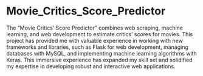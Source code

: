 # Movie_Critics_Score_Predictor
The “Movie Critics’ Score Predictor” combines web scraping, machine learning, and web development to estimate critics’ scores for movies. This project has provided me with valuable experience in working with new frameworks and libraries, such as Flask for web development, managing databases with MySQL, and implementing machine learning algorithms with Keras. This immersive experience has expanded my skill set and solidified my expertise in developing robust and interactive web applications.
